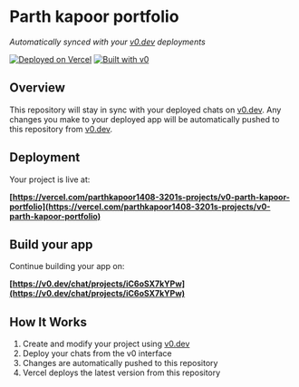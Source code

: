 # Parth kapoor portfolio

*Automatically synced with your [v0.dev](https://v0.dev) deployments*

[![Deployed on Vercel](https://img.shields.io/badge/Deployed%20on-Vercel-black?style=for-the-badge&logo=vercel)](https://vercel.com/parthkapoor1408-3201s-projects/v0-parth-kapoor-portfolio)
[![Built with v0](https://img.shields.io/badge/Built%20with-v0.dev-black?style=for-the-badge)](https://v0.dev/chat/projects/iC6oSX7kYPw)

## Overview

This repository will stay in sync with your deployed chats on [v0.dev](https://v0.dev).
Any changes you make to your deployed app will be automatically pushed to this repository from [v0.dev](https://v0.dev).

## Deployment

Your project is live at:

**[https://vercel.com/parthkapoor1408-3201s-projects/v0-parth-kapoor-portfolio](https://vercel.com/parthkapoor1408-3201s-projects/v0-parth-kapoor-portfolio)**

## Build your app

Continue building your app on:

**[https://v0.dev/chat/projects/iC6oSX7kYPw](https://v0.dev/chat/projects/iC6oSX7kYPw)**

## How It Works

1. Create and modify your project using [v0.dev](https://v0.dev)
2. Deploy your chats from the v0 interface
3. Changes are automatically pushed to this repository
4. Vercel deploys the latest version from this repository